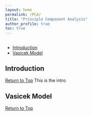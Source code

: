```yaml
---
layout: home
permalink: /PCA/
title: "Principle Component Analysis"
author_profile: true
toc: true
---
```


##  <a name="toc"/>
- [Introduction](#Introduction)
- [Vasicek Model](#vm)

## Introduction <a name="Introduction"/>
[Return to Top](#toc)
This is the intro

## Vasicek Model <a name="vm"/> 
[Return to Top](#toc)

